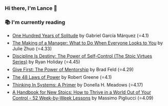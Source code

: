 ### Hi there, I'm Lance 👋

### 📚 I'm currently reading
  <!-- GOODREADS-LIST:START -->
- [One Hundred Years of Solitude](https://www.goodreads.com/review/show/7831064902?utm_medium=api&utm_source=rss) by Gabriel García Márquez (⭐️4.1)
- [The Making of a Manager: What to Do When Everyone Looks to You](https://www.goodreads.com/review/show/7824530837?utm_medium=api&utm_source=rss) by Julie Zhuo (⭐️4.33)
- [Discipline Is Destiny: The Power of Self-Control (The Stoic Virtues Series)](https://www.goodreads.com/review/show/7749242505?utm_medium=api&utm_source=rss) by Ryan Holiday (⭐️4.45)
- [Give First: The Power of Mentorship](https://www.goodreads.com/review/show/7660929449?utm_medium=api&utm_source=rss) by Brad Feld (⭐️4.29)
- [The 48 Laws of Power](https://www.goodreads.com/review/show/5380635273?utm_medium=api&utm_source=rss) by Robert Greene (⭐️4.1)
- [Thinking In Systems: A Primer](https://www.goodreads.com/review/show/3660068239?utm_medium=api&utm_source=rss) by Donella H. Meadows (⭐️4.17)
- [A Handbook for New Stoics: How to Thrive in a World Out of Your Control - 52 Week-by-Week Lessons](https://www.goodreads.com/review/show/3880315152?utm_medium=api&utm_source=rss) by Massimo Pigliucci (⭐️4.09)
<!-- GOODREADS-LIST:END -->

